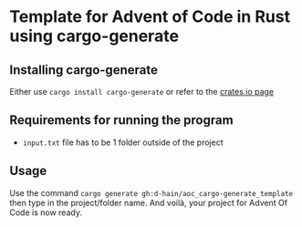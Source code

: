 # Template for Advent of Code in Rust using cargo-generate

## Installing cargo-generate

Either use `cargo install cargo-generate` or refer to the [crates.io page](https://crates.io/crates/cargo-generate)

## Requirements for running the program

* `input.txt` file has to be 1 folder outside of the project

## Usage

Use the command `cargo generate gh:d-hain/aoc_cargo-generate_template` then type in the project/folder name.
And voilà, your project for Advent Of Code is now ready.
